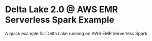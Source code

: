 # Delta Lake 2.0 @ AWS EMR Serverless Spark Example 
A quick example for Delta Lake running on AWS EMR Serverless Spark
